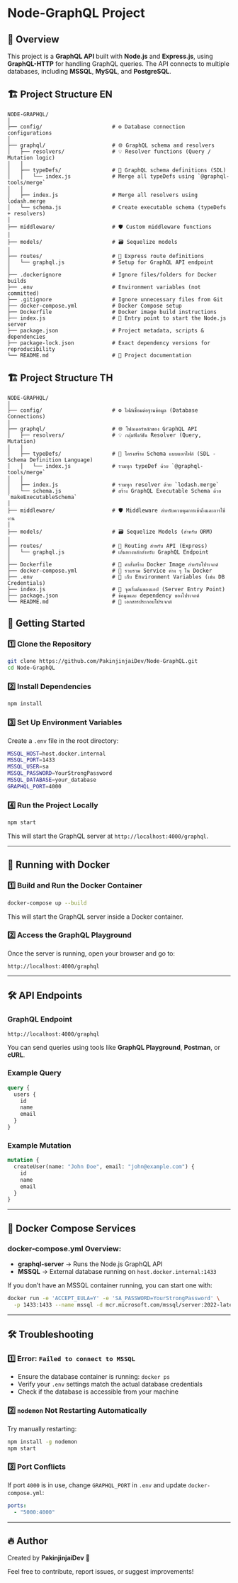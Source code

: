 # Node-GraphQL Project

## 📌 Overview
This project is a **GraphQL API** built with **Node.js** and **Express.js**, using **GraphQL-HTTP** for handling GraphQL queries. The API connects to multiple databases, including **MSSQL**, **MySQL**, and **PostgreSQL**.

## 🏗 Project Structure EN
```
NODE-GRAPHQL/
│
├── config/                      # ⚙️ Database connection configurations
│
├── graphql/                     # 🌐 GraphQL schema and resolvers
│   ├── resolvers/               # 💡 Resolver functions (Query / Mutation logic)
│   │
│   ├── typeDefs/                # 🧱 GraphQL schema definitions (SDL)
│   │   └── index.js             # Merge all typeDefs using `@graphql-tools/merge`
│   │
│   ├── index.js                 # Merge all resolvers using lodash.merge
│   └── schema.js                # Create executable schema (typeDefs + resolvers)
│
├── middleware/                  # 🛡️ Custom middleware functions
│
├── models/                      # 🗃️ Sequelize models
│
├── routes/                      # 🚏 Express route definitions
│   └── graphql.js               # Setup for GraphQL API endpoint
│
├── .dockerignore                # Ignore files/folders for Docker builds
├── .env                         # Environment variables (not committed)
├── .gitignore                   # Ignore unnecessary files from Git
├── docker-compose.yml           # Docker Compose setup
├── Dockerfile                   # Docker image build instructions
├── index.js                     # 🏁 Entry point to start the Node.js server
├── package.json                 # Project metadata, scripts & dependencies
├── package-lock.json            # Exact dependency versions for reproducibility
└── README.md                    # 📘 Project documentation
```
## 🏗 Project Structure TH
```
NODE-GRAPHQL/
│
├── config/                      # ⚙️ ไฟล์เชื่อมต่อฐานข้อมูล (Database Connections)
│
├── graphql/                     # 🌐 โฟลเดอร์หลักของ GraphQL API
│   ├── resolvers/               # 💡 กลุ่มฟังก์ชัน Resolver (Query, Mutation)
│   │
│   ├── typeDefs/                # 🧱 โครงสร้าง Schema แบบแยกไฟล์ (SDL - Schema Definition Language)
│   │   └── index.js             # รวมทุก typeDef ด้วย `@graphql-tools/merge`
│   │
│   ├── index.js                 # รวมทุก resolver ด้วย `lodash.merge`
│   └── schema.js                # สร้าง GraphQL Executable Schema ด้วย `makeExecutableSchema`
│
├── middleware/                  # 🛡️ Middleware สำหรับควบคุมการเข้าถึงและการใช้งาน
│
├── models/                      # 🗃️ Sequelize Models (สำหรับ ORM)
│
├── routes/                      # 🚏 Routing สำหรับ API (Express)
│   └── graphql.js               # เส้นทางหลักสำหรับ GraphQL Endpoint
│
├── Dockerfile                   # 🔧 คำสั่งสร้าง Docker Image สำหรับโปรเจกต์
├── docker-compose.yml           # 🐳 รวบรวม Service ต่าง ๆ ใน Docker
├── .env                         # 🔐 เก็บ Environment Variables (เช่น DB Credentials)
├── index.js                     # 🏁 จุดเริ่มต้นของแอป (Server Entry Point)
├── package.json                 # ข้อมูลและ dependency ของโปรเจกต์
└── README.md                    # 📘 เอกสารประกอบโปรเจกต์
```

## 🚀 Getting Started
### 1️⃣ **Clone the Repository**
```sh
git clone https://github.com/PakinjinjaiDev/Node-GraphQL.git
cd Node-GraphQL
```

### 2️⃣ **Install Dependencies**
```sh
npm install
```

### 3️⃣ **Set Up Environment Variables**
Create a `.env` file in the root directory:
```sh
MSSQL_HOST=host.docker.internal
MSSQL_PORT=1433
MSSQL_USER=sa
MSSQL_PASSWORD=YourStrongPassword
MSSQL_DATABASE=your_database
GRAPHQL_PORT=4000
```
### 4️⃣ **Run the Project Locally**
```sh
npm start
```
This will start the GraphQL server at `http://localhost:4000/graphql`.

---

## 🐳 Running with Docker
### **1️⃣ Build and Run the Docker Container**
```sh
docker-compose up --build
```
This will start the GraphQL server inside a Docker container.

### **2️⃣ Access the GraphQL Playground**
Once the server is running, open your browser and go to:
```
http://localhost:4000/graphql
```

---

## 🛠 API Endpoints
### **GraphQL Endpoint**
```
http://localhost:4000/graphql
```
You can send queries using tools like **GraphQL Playground**, **Postman**, or **cURL**.

### **Example Query**
```graphql
query {
  users {
    id
    name
    email
  }
}
```

### **Example Mutation**
```graphql
mutation {
  createUser(name: "John Doe", email: "john@example.com") {
    id
    name
    email
  }
}
```

---

## 📌 Docker Compose Services
### **docker-compose.yml** Overview:
- **graphql-server** → Runs the Node.js GraphQL API
- **MSSQL** → External database running on `host.docker.internal:1433`

If you don’t have an MSSQL container running, you can start one with:
```sh
docker run -e 'ACCEPT_EULA=Y' -e 'SA_PASSWORD=YourStrongPassword' \
  -p 1433:1433 --name mssql -d mcr.microsoft.com/mssql/server:2022-latest
```

---

## 🛠 Troubleshooting
### **1️⃣ Error: `Failed to connect to MSSQL`**
- Ensure the database container is running: `docker ps`
- Verify your `.env` settings match the actual database credentials
- Check if the database is accessible from your machine

### **2️⃣ `nodemon` Not Restarting Automatically**
Try manually restarting:
```sh
npm install -g nodemon
npm start
```

### **3️⃣ Port Conflicts**
If port `4000` is in use, change `GRAPHQL_PORT` in `.env` and update `docker-compose.yml`:
```yaml
ports:
  - "5000:4000"
```

---

## 🔥 Author
Created by **PakinjinjaiDev** 🚀

Feel free to contribute, report issues, or suggest improvements!

